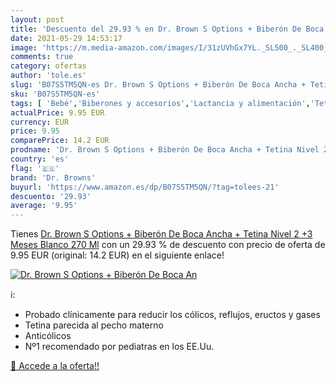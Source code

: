 ```yaml
---
layout: post
title: 'Descuento del 29.93 % en Dr. Brown S Options + Biberón De Boca An'
date: 2021-05-29 14:53:17
image: 'https://m.media-amazon.com/images/I/31zUVhGx7YL._SL500_._SL400_.jpg'
comments: true
category: ofertas
author: 'tole.es'
slug: 'B07S5TM5QN-es Dr. Brown S Options + Biberón De Boca Ancha + Tetina Nivel...'
sku: 'B07S5TM5QN-es'
tags: [ 'Bebé','Biberones y accesorios','Lactancia y alimentación','Tetinas para biberón','biberón','dr. browns', ]
actualPrice: 9.95 EUR
currency: EUR
price: 9.95
comparePrice: 14.2 EUR
prodname: 'Dr. Brown S Options + Biberón De Boca Ancha + Tetina Nivel 2  +3 Meses   Blanco  270 Ml'
country: 'es'
flag: '🇪🇸'
brand: 'Dr. Browns'
buyurl: 'https://www.amazon.es/dp/B07S5TM5QN/?tag=tolees-21'
descuento: '29.93'
average: '9.95'
---
```


Tienes [Dr. Brown S Options + Biberón De Boca Ancha + Tetina Nivel 2  +3 Meses   Blanco  270 Ml](https://www.amazon.es/dp/B07S5TM5QN/?tag=tolees-21) con un 29.93 % de descuento con precio de oferta de 9.95 EUR (original: 14.2 EUR) en el siguiente enlace!

[![Dr. Brown S Options + Biberón De Boca An](https://m.media-amazon.com/images/I/31zUVhGx7YL._SL500_._SL400_.jpg)](https://www.amazon.es/dp/B07S5TM5QN/?tag=tolees-21)

ℹ️:

- Probado clínicamente para reducir los cólicos, reflujos, eructos y gases
- Tetina parecida al pecho materno
- Anticólicos
- Nº1 recomendado por pediatras en los EE.Uu.

[🛒 Accede a la oferta!!](https://www.amazon.es/dp/B07S5TM5QN/?tag=tolees-21)
